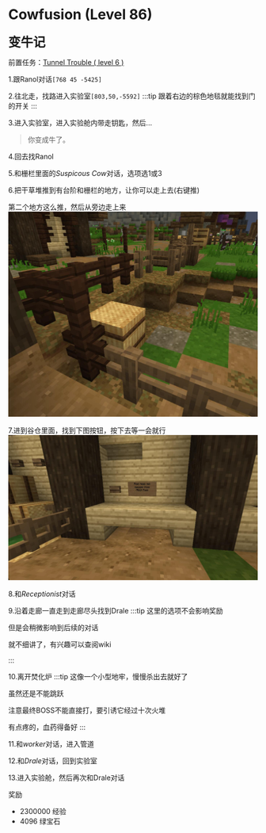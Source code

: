 # Cowfusion (Level 86)
<span style="font-size: 25px;">**变牛记**</span>

前置任务：[Tunnel Trouble ( level 6 )](/WynncraftCNguide/quests/lvl1-10/level%206%20-%20Tunnel%20Trouble.html)

1.跟Ranol对话`[768 45 -5425]`

2.往北走，找路进入实验室`[803,50,-5592]`
:::tip
跟着右边的棕色地毯就能找到门的开关
:::

3.进入实验室，进入实验舱内带走钥匙，然后...

>你变成牛了。

4.回去找Ranol

5.和栅栏里面的*Suspicous Cow*对话，选项选1或3

6.把干草堆推到有台阶和栅栏的地方，让你可以走上去(右键推)

第二个地方这么推，然后从旁边走上来
![](/assets/img/lvl86-1.jpg)

7.进到谷仓里面，找到下图按钮，按下去等一会就行
![](/assets/img/lvl86-2.jpg)

8.和*Receptionist*对话

9.沿着走廊一直走到走廊尽头找到Drale
:::tip
这里的选项不会影响奖励

但是会稍微影响到后续的对话

就不细讲了，有兴趣可以查阅wiki

:::

10.离开焚化炉
:::tip
这像一个小型地牢，慢慢杀出去就好了

虽然还是不能跳跃

注意最终BOSS不能直接打，要引诱它经过十次火堆

有点疼的，血药得备好
:::

11.和*worker*对话，进入管道

12.和*Drale*对话，回到实验室

13.进入实验舱，然后再次和Drale对话

奖励
+ 2300000 经验
+ 4096 绿宝石